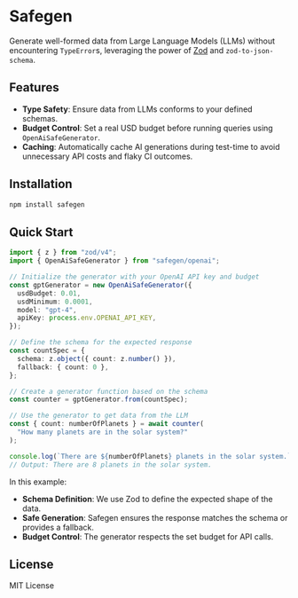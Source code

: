 # Safegen

Generate well-formed data from Large Language Models (LLMs) without encountering `TypeError`s, leveraging the power of [Zod](https://github.com/colinhacks/zod) and `zod-to-json-schema`.

## Features

- **Type Safety**: Ensure data from LLMs conforms to your defined schemas.
- **Budget Control**: Set a real USD budget before running queries using `OpenAiSafeGenerator`.
- **Caching**: Automatically cache AI generations during test-time to avoid unnecessary API costs and flaky CI outcomes.

## Installation

```bash
npm install safegen
```

## Quick Start

```typescript
import { z } from "zod/v4";
import { OpenAiSafeGenerator } from "safegen/openai";

// Initialize the generator with your OpenAI API key and budget
const gptGenerator = new OpenAiSafeGenerator({
  usdBudget: 0.01,
  usdMinimum: 0.0001,
  model: "gpt-4",
  apiKey: process.env.OPENAI_API_KEY,
});

// Define the schema for the expected response
const countSpec = {
  schema: z.object({ count: z.number() }),
  fallback: { count: 0 },
};

// Create a generator function based on the schema
const counter = gptGenerator.from(countSpec);

// Use the generator to get data from the LLM
const { count: numberOfPlanets } = await counter(
  "How many planets are in the solar system?"
);

console.log(`There are ${numberOfPlanets} planets in the solar system.`);
// Output: There are 8 planets in the solar system.
```

In this example:

- **Schema Definition**: We use Zod to define the expected shape of the data.
- **Safe Generation**: Safegen ensures the response matches the schema or provides a fallback.
- **Budget Control**: The generator respects the set budget for API calls.

## License

MIT License

